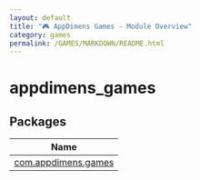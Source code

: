 ```yaml
---
layout: default
title: "🎮 AppDimens Games - Module Overview"
category: games
permalink: /GAMES/MARKDOWN/README.html
---
```


# appdimens_games

## Packages

| Name |
|---|
| [com.appdimens.games](appdimens_games/com.appdimens.games/README.md) |